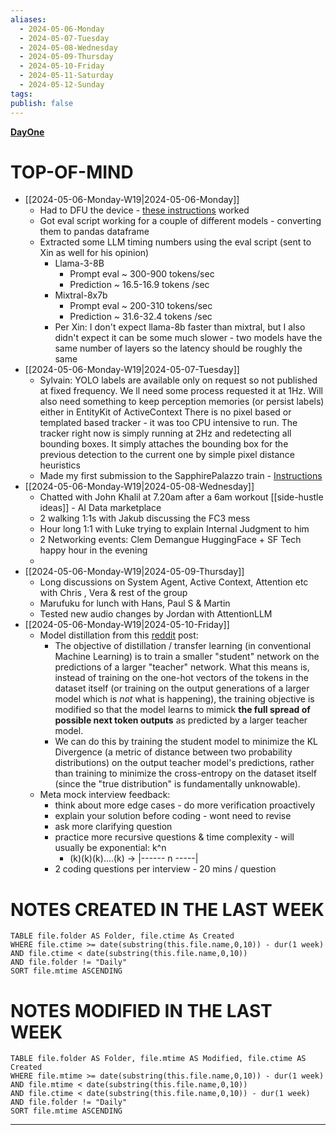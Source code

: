 ```yaml
---
aliases:
  - 2024-05-06-Monday
  - 2024-05-07-Tuesday
  - 2024-05-08-Wednesday
  - 2024-05-09-Thursday
  - 2024-05-10-Friday
  - 2024-05-11-Saturday
  - 2024-05-12-Sunday
tags: 
publish: false
---
```

**[DayOne](dayone://open?date=2024-05-06)**

# TOP-OF-MIND
- [[2024-05-06-Monday-W19|2024-05-06-Monday]]
	- Had to DFU the device - [these instructions](https://confluence.sd.apple.com/pages/viewpage.action?spaceKey=ApplicationTechnologies&title=How+to+DFU) worked
	- Got eval script working for a couple of different models - converting them to pandas dataframe
	- Extracted some LLM timing numbers using the eval script (sent to Xin as well for his opinion)
		- Llama-3-8B  
			- Prompt eval ~ 300-900 tokens/sec  
			- Prediction ~ 16.5-16.9 tokens /sec
		- Mixtral-8x7b  
			- Prompt eval ~ 200-310 tokens/sec  
			- Prediction ~ 31.6-32.4 tokens /sec
		- Per Xin: I don't expect llama-8b faster than mixtral, but I also didn't expect it can be some much slower - two models have the same number of layers so the latency should be roughly the same
- [[2024-05-06-Monday-W19|2024-05-07-Tuesday]]
	- Sylvain: YOLO labels are  available only on request so not published at fixed frequency. We ll need some process requested it at 1Hz. Will also need something to keep perception memories (or persist labels) either in EntityKit of ActiveContext
		There is no pixel based or templated based tracker - it was too CPU intensive to run. The tracker right now is simply running at 2Hz and redetecting all bounding boxes. It simply attaches the bounding box for the previous detection to the current one by simple pixel distance heuristics
	- Made my first submission to the SapphirePalazzo train - [Instructions](https://quip-apple.com/Dvc2AbCDGo3G)
- [[2024-05-06-Monday-W19|2024-05-08-Wednesday]]
	- Chatted with John Khalil at 7.20am after a 6am workout [[side-hustle ideas]] - AI Data marketplace
	- 2 walking 1:1s with Jakub discussing the FC3 mess
	- Hour long 1:1 with Luke trying to explain Internal Judgment to him
	- 2 Networking events: Clem Demangue HuggingFace + SF Tech happy hour in the evening
	- 
- [[2024-05-06-Monday-W19|2024-05-09-Thursday]]
	- Long discussions on System Agent, Active Context, Attention etc with Chris , Vera & rest of the group 
	- Marufuku for lunch with Hans, Paul S & Martin
	- Tested new audio changes by Jordan with AttentionLLM
- [[2024-05-06-Monday-W19|2024-05-10-Friday]]
	- Model distillation from this [reddit](https://www.reddit.com/r/LocalLLaMA/comments/1cnlmz2/planning_for_distillation_of_llama_3_70b_4x8b_25b/) post:
		- The objective of distillation / transfer learning (in conventional Machine Learning) is to train a smaller "student" network on the predictions of a larger "teacher" network. What this means is, instead of training on the one-hot vectors of the tokens in the dataset itself (or training on the output generations of a larger model which is _not_ what is happening), the training objective is modified so that the model learns to mimick **the full spread of possible next token outputs** as predicted by a larger teacher model.
		- We can do this by training the student model to minimize the KL Divergence (a metric of distance between two probability distributions) on the output teacher model's predictions, rather than training to minimize the cross-entropy on the dataset itself (since the "true distribution" is fundamentally unknowable).
	- Meta mock interview feedback:
		- think about more edge cases - do more verification proactively
		- explain your solution before coding - wont need to revise
		- ask more clarifying question
		- practice more recursive questions & time complexity - will usually be exponential: k^n
			- (k)(k)(k)....(k) -> |------ n -----|
		- 2 coding questions per interview - 20 mins / question
	
# NOTES CREATED IN THE LAST WEEK
``` dataview
TABLE file.folder AS Folder, file.ctime As Created
WHERE file.ctime >= date(substring(this.file.name,0,10)) - dur(1 week) 
AND file.ctime < date(substring(this.file.name,0,10)) 
AND file.folder != "Daily"
SORT file.mtime ASCENDING
```

# NOTES MODIFIED IN THE LAST WEEK
``` dataview
TABLE file.folder AS Folder, file.mtime AS Modified, file.ctime AS Created
WHERE file.mtime >= date(substring(this.file.name,0,10)) - dur(1 week)
AND file.mtime < date(substring(this.file.name,0,10))
AND file.ctime < date(substring(this.file.name,0,10)) - dur(1 week)
AND file.folder != "Daily"
SORT file.mtime ASCENDING
```
---

